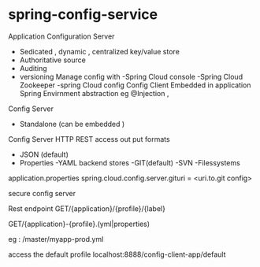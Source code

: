 # spring-config-service
Application Configuration Server 
 - Sedicated , dynamic , centralized key/value store 
 - Authoritative source 
 - Auditing 
 - versioning 
 Manage config with 
  -Spring Cloud console 
  -Spring Cloud Zookeeper
  -spring Cloud config
Config Client 
 Embedded in application
 Spring Envirnment abstraction 
  eg @Injection , 
  
Config Server 
 - Standalone (can be embedded )
 
 
Config Server 
 HTTP REST access 
 out put formats 
  - JSON (default)
  - Properties
  -YAML
 backend stores 
  -GIT(default)
  -SVN
  -Filessystems

 application.properties
  spring.cloud.config.server.gituri = <uri.to.git config>
  
  
  secure config server 
  
  Rest endpoint 
  GET/{application}/{profile}/{label}
  
  GET/{application}-{profile}.(yml|properties)
  
  eg : /master/myapp-prod.yml
  
  
  access the default profile 
   localhost:8888/config-client-app/default
  
  
  
 
 
